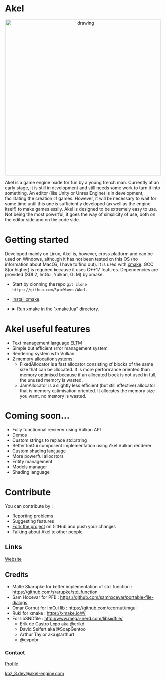 # Akel
<p align="center">
    <img src="https://github.com/SpinWaves/Akel/blob/main/Ressources/assets/logo.png" alt="drawing" width="500"/>
</p>

Akel is a game engine made for fun by a young french man.
Currently at an early stage, it is still in development and still needs some work to turn it into something.
An editor (like Unity or UnrealEngine) is in development, facilitating the creation of games. However, it will be necessary to wait for some time until this one is sufficiently developed (as well as the engine itself) to make games easily.
Akel is designed to be extremely easy to use. Not being the most powerful, it goes the way of simplicity of use, both on the editor side and on the code side.

# Getting started
Developed mainly on Linux, Akel is, however, cross-platform and can be used on Windows, although it has not been tested on this OS (no information about MacOS, I have to find out). It is used with [xmake](https://xmake.io/#/). GCC 8(or higher) is required because it uses C++17 features. Dependencies are provided (SDL2, ImGui, Vulkan, GLM) by xmake.

* Start by clonning the repo `git clone https://github.com/SpinWaves/Akel`.
* [Install xmake](https://xmake.io/#/guide/installation).
* <details> <summary>Run xmake in the "xmake.lua" directory.</summary>
  By default xmake will build the Akel editor. If you want to build one of the demos you can run xmake as follows :

  Demo | Command
  ---- | -------
  Editor | `xmake` or `xmake build Editor`
  Rectangle | `xmake build RectDemo`
  Cube | Coming soon...

  </details>

# Akel useful features
* Text management language [ELTM](https://github.com/SpinWaves/Akel/tree/main/Akel/src/Modules/ELTM)
* Simple but efficient error management system
* Rendering system with Vulkan
* [2 memory allocation systems](https://github.com/SpinWaves/Akel/tree/main/Akel/src/Core/Memory):
    * FixedAllocator is a fast allocator consisting of blocks of the same size that can be allocated. It is more performance oriented than memory optimised because if an allocated block is not used in full, the unused memory is wasted.
    * JamAllocator is a slightly less efficient (but still effective) allocator that is memory optimisation oriented. It allocates the memory size you want, no memory is wasted.

# Coming soon...
* Fully functionnal renderer using Vulkan API
* Demos
* Custom strings to replace std::string
* Better ImGui component implementation using Akel Vulkan renderer
* Custom shading language
* More powerful allocators
* Entity management
* Models manager
* Shading language

# Contribute
You can contribute by :
* Reporting problems
* Suggesting features
* [Fork the project](https://github.com/SpinWaves/Akel/fork) on GitHub and push your changes
* Talking about Akel to other people

## Links
[Website](https://akel-engine.com)

## Credits
* Malte Skarupke for better implementation of std::function : https://github.com/skarupke/std_function
* Sam Hocevar for PFD : https://github.com/samhocevar/portable-file-dialogs
* Omar Cornut for ImGui lib : https://github.com/ocornut/imgui
* Ruki for xmake : https://xmake.io/#/
* For libSNDfile : http://www.mega-nerd.com/libsndfile/
    * Erik de Castro Lopo aka @erikd
    * David Seifert aka @SoapGentoo
    * Arthur Taylor aka @arthurt
    * @evpobr

### Contact
[Profile](https://solo.to/kbz_8)

kbz_8.dev@akel-engine.com
